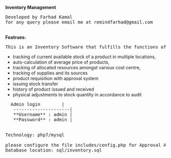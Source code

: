 
<b>Inventory Management</b>
<pre>
Developed by Farhad Kamal
for any query please email me at remindfarhad@gmail.com
</pre>
<br/>
<b>Featrues:</b>
<pre>
This is an Inventory Software that fulfills the functions of
</pre>
<ul>
  <li>tracking of current available stock of a product in multiple locations, </li>
  <li>auto-calculation of average price of products,</li> 
  <li>tracking of allocated resources amongst various cost centre,</li>
  <li>tracking of supplies and its sources</li>
  <li>	product requisition with approval system</li>
  <li>issuing stock transfer</li> 
  <li>history of product issued and received</li> 
  <li>physical adjustments to stock quantity in accordance to audit</li>
</ul>

<pre>
  Admin login        | 
   ---------------------| 
   **Username** : admin | 
   **Password** : admin | 
   
  
Technology: php7/mysql 

please configure the file includes/config.php for Approval Authority
Database location: sql/inventory.sql
   
   
   
